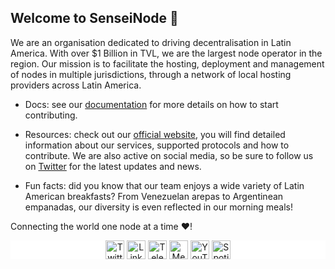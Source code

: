 ## Welcome to SenseiNode 💫

We are an organisation dedicated to driving decentralisation in Latin America. With over $1 Billion in TVL, we are the largest node operator in the region. Our mission is to facilitate the hosting, deployment and management of nodes in multiple jurisdictions, through a network of local hosting providers across Latin America.

- Docs: see our [documentation](https://docs.senseinode.com/) for more details on how to start contributing.

- Resources: check out our [official website](https://www.senseinode.com/), you will find detailed information about our services, supported protocols and how to contribute. We are also active on social media, so be sure to follow us on [Twitter](https://twitter.com/senseinode) for the latest updates and news.

- Fun facts: did you know that our team enjoys a wide variety of Latin American breakfasts? From Venezuelan arepas to Argentinean empanadas, our diversity is even reflected in our morning meals!

Connecting the world one node at a time ❤️!

<p align="center" style="background-color:white">
<a href="https://twitter.com/senseinode" target="blank"><img align="center" src="https://www.vectorlogo.zone/logos/twitter/twitter-tile.svg" alt="Twitter senseinode" height="30" width="30" /></a>
<a href="https://www.linkedin.com/company/senseinode/" target="blank"><img align="center" src="https://www.vectorlogo.zone/logos/linkedin/linkedin-icon.svg" alt="LinkedIn senseinode" height="30" width="30" /></a>
<a href="https://t.me/senseinodechat" target="blank"><img align="center" src="https://www.vectorlogo.zone/logos/telegram/telegram-icon.svg" alt="Telegram senseinodechat" height="30" width="30" /></a>
<a href="https://medium.com/@SenseiNode" target="blank"><img align="center" src="https://www.vectorlogo.zone/logos/medium/medium-tile.svg" alt="Medium @SenseiNode" height="30" width="30" /></a>
<a href="https://www.youtube.com/channel/UCDHWLiqCH3j8CxWiRZ_4rmQ" target="blank"><img align="center" src="https://www.vectorlogo.zone/logos/youtube/youtube-icon.svg" alt="YouTube @senseinode1495" height="30" width="30" /></a>
<a href="https://open.spotify.com/show/1VNEm3s86Kq1L9htrAqNKt" target="blank"><img align="center" src="https://www.vectorlogo.zone/logos/spotify/spotify-icon.svg" alt="Spotify @show/1VNEm3s86Kq1L9htrAqNKt?si=4f5a02c234334355" height="30" width="30" /></a>
</p>
